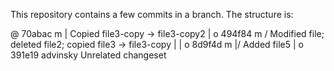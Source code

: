 This repository contains a few commits in a branch.
The structure is:

  @  70abac  m
  |  Copied file3-copy -> file3-copy2
  |
  o  494f84  m
 /   Modified file; deleted file2; copied file3 -> file3-copy
|
| o  8d9f4d  m
|/   Added file5
|
o  391e19  advinsky
   Unrelated changeset
